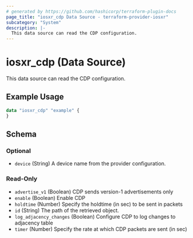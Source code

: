 ```yaml
---
# generated by https://github.com/hashicorp/terraform-plugin-docs
page_title: "iosxr_cdp Data Source - terraform-provider-iosxr"
subcategory: "System"
description: |-
  This data source can read the CDP configuration.
---
```


# iosxr_cdp (Data Source)

This data source can read the CDP configuration.

## Example Usage

```terraform
data "iosxr_cdp" "example" {
}
```

<!-- schema generated by tfplugindocs -->
## Schema

### Optional

- `device` (String) A device name from the provider configuration.

### Read-Only

- `advertise_v1` (Boolean) CDP sends version-1 advertisements only
- `enable` (Boolean) Enable CDP
- `holdtime` (Number) Specify the holdtime (in sec) to be sent in packets
- `id` (String) The path of the retrieved object.
- `log_adjacency_changes` (Boolean) Configure CDP to log changes to adjacency table
- `timer` (Number) Specify the rate at which CDP packets are sent (in sec)
